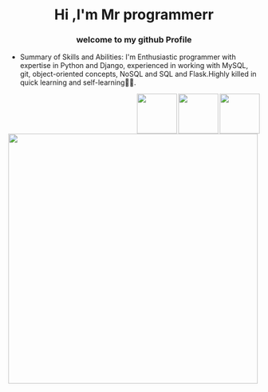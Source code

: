 <h1 align="center">Hi ,I'm Mr programmerr</h1>
<h3 align="center">welcome to my github Profile</h3>


- Summary of Skills and Abilities:
  I'm Enthusiastic programmer with expertise in Python and Django,
   experienced in working with MySQL,
   git, object-oriented concepts,
  NoSQL and SQL and Flask.Highly killed in quick learning and self-learning😮‍💨.
<img width="80px" align="right" src="https://user-images.githubusercontent.com/74038190/212257472-08e52665-c503-4bd9-aa20-f5a4dae769b5.gif" />
<img width="80px" align="right" src="https://user-images.githubusercontent.com/74038190/212281775-b468df30-4edc-4bf8-a4ee-f52e1aaddc86.gif" />
<img width="80px" align="right" src="https://user-images.githubusercontent.com/74038190/212257465-7ce8d493-cac5-494e-982a-5a9deb852c4b.gif" />

<img width="500px" align="left" src="https://wakatime.com/share/@499a1389-1e5c-4311-ad6a-5469d29d9893/abb80871-52e4-4909-9b9a-2c821d5d5b42.svg" />
